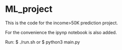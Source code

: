 # ML_project
This is the code for the income>50K prediction project.

For the convenience the ipynp notebook is also added.

Run: 
$ ./run.sh
or 
$ python3 main.py